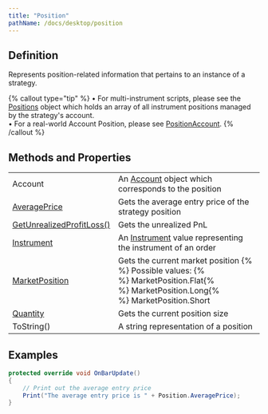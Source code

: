 ```yaml
---
title: "Position"
pathName: /docs/desktop/position
---
```


## Definition

Represents position-related information that pertains to an instance of a strategy.

{% callout type="tip" %}
• For multi-instrument scripts, please see the [Positions](/docs/desktop/positions) object which holds an array of all instrument positions managed by the strategy's account.  
• For a real-world Account Position, please see [PositionAccount](/docs/desktop/positionaccount).
{% /callout %}

## Methods and Properties

|  |  |
| --- | --- |
| Account | An [Account](/docs/desktop/account_class) object which corresponds to the position |
| [AveragePrice](/docs/desktop/position_averageprice) | Gets the average entry price of the strategy position |
| [GetUnrealizedProfitLoss()](/docs/desktop/position_getunrealizedprofitloss) | Gets the unrealized PnL |
| [Instrument](/docs/desktop/position_instrument) | An [Instrument](/docs/desktop/instrument) value representing the instrument of an order |
| [MarketPosition](/docs/desktop/position_marketposition) | Gets the current market position {% <br> %} Possible values: {% <br> %} MarketPosition.Flat{% <br> %} MarketPosition.Long{% <br> %} MarketPosition.Short |
| [Quantity](/docs/desktop/position_quantity) | Gets the current position size |
| ToString() | A string representation of a position |

## Examples

```csharp
protected override void OnBarUpdate()
{
    // Print out the average entry price
    Print("The average entry price is " + Position.AveragePrice);
}
```
